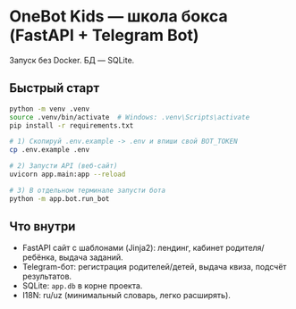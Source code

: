# OneBot Kids — школа бокса (FastAPI + Telegram Bot)

Запуск без Docker. БД — SQLite.

## Быстрый старт
```bash
python -m venv .venv
source .venv/bin/activate  # Windows: .venv\Scripts\activate
pip install -r requirements.txt

# 1) Скопируй .env.example -> .env и впиши свой BOT_TOKEN
cp .env.example .env

# 2) Запусти API (веб-сайт)
uvicorn app.main:app --reload

# 3) В отдельном терминале запусти бота
python -m app.bot.run_bot
```

## Что внутри
- FastAPI сайт с шаблонами (Jinja2): лендинг, кабинет родителя/ребёнка, выдача заданий.
- Telegram-бот: регистрация родителей/детей, выдача квиза, подсчёт результатов.
- SQLite: `app.db` в корне проекта.
- I18N: ru/uz (минимальный словарь, легко расширять).
